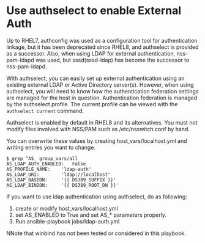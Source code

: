 # Use authselect to enable External Auth

Up to RHEL7, authconfig was used as a configuration tool for authentication linkage, but it has been deprecated since RHEL8, and authselect is provided as a successor. Also, when using LDAP for external authentication, nss-pam-ldapd was used, but sssd(sssd-ldap) has become the successor to nss-pam-ldapd. 

With authselect, you can easily set up external authentication using an existing external LDAP or Active Directory server(s). However, when using authselect, you will need to know how the authentication federation settings are managed for the host in question. Authentication federation is managed by the authselect profile. The current profile can be viewed with the `authselect current` command.

Authselect is enabled by default in RHEL8 and its alternatives. You must not modify files involved with NSS/PAM such as /etc/nsswitch.conf by hand.

You can overwrite these values by creating host_vars/localhost.yml and writing entries you want to change.

```
$ grep ^AS_ group_vars/all
AS_LDAP_AUTH_ENABLED:   False
AS_PROFILE_NAME:    'ldap-auth'
AS_LDAP_URI:        'ldap://localhost'
AS_LDAP_BASEDN:     '{{ DS389_SUFFIX }}'
AS_LDAP_BINDDN:     '{{ DS389_ROOT_DN }}'
```

If you want to use ldap authentication using authselect, do as following:

1. create or modify host_vars/localhost.yml
2. set AS_ENABLED to True and set AS_* parameters properly.
3. Run ansible-playbook jobs/ldap-auth.yml

NNote that winbind has not been tested or considered in this playbook.